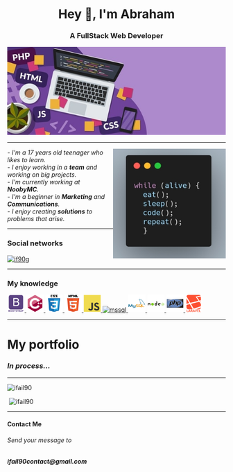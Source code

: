 <h1 align="center">Hey 👋, I'm Abraham</h1>
<h3 align="center">A FullStack Web Developer</h3>
<img src="assets/web-development-coding-concept-banner-260nw-1955634814-1-1.jpg"/>
<hr/>
<img align="right" src="assets/Screenshot_20210820-073955-1.jpg" width="260" height="253"/>
<p><i>- I'm a 17 years old teenager who likes to learn.
<br/>- I enjoy working in a <b>team</b> and working on big projects.
<br/>- I'm currently working at <b>NoobyMC</b>.
<br/>- I'm a beginner in <b>Marketing</b> and <b>Communications</b>.
<br/>- I enjoy creating <b>solutions</b> to problems that arise.
</i><hr/>
<h3 align="left">Social networks</h3>
<p align="left">
<a href="https://twitter.com/iFail90G" target="blank"><img align="center" src="https://raw.githubusercontent.com/rahuldkjain/github-profile-readme-generator/master/src/images/icons/Social/twitter.svg" alt="if90g" height="30" width="40" /></a>
</p><hr/>
<h3 align="left">My knowledge</h3>
<p align="left"> <a href="https://getbootstrap.com" target="_blank"> <img src="https://raw.githubusercontent.com/devicons/devicon/master/icons/bootstrap/bootstrap-plain-wordmark.svg" alt="bootstrap" width="40" height="40"/> </a> <a href="https://www.w3schools.com/cpp/" target="_blank"> <img src="https://raw.githubusercontent.com/devicons/devicon/master/icons/cplusplus/cplusplus-original.svg" alt="cplusplus" width="40" height="40"/> </a> <a href="https://www.w3schools.com/css/" target="_blank"> <img src="https://raw.githubusercontent.com/devicons/devicon/master/icons/css3/css3-original-wordmark.svg" alt="css3" width="40" height="40"/> </a> <a href="https://www.w3.org/html/" target="_blank"> <img src="https://raw.githubusercontent.com/devicons/devicon/master/icons/html5/html5-original-wordmark.svg" alt="html5" width="40" height="40"/> </a> <a href="https://developer.mozilla.org/en-US/docs/Web/JavaScript" target="_blank"> <img src="https://raw.githubusercontent.com/devicons/devicon/master/icons/javascript/javascript-original.svg" alt="javascript" width="40" height="40"/> </a> <a href="https://www.microsoft.com/en-us/sql-server" target="_blank"> <img src="https://www.svgrepo.com/show/303229/microsoft-sql-server-logo.svg" alt="mssql" width="40" height="40"/> </a> <a href="https://www.mysql.com/" target="_blank"> <img src="https://raw.githubusercontent.com/devicons/devicon/master/icons/mysql/mysql-original-wordmark.svg" alt="mysql" width="40" height="40"/> </a> <a href="https://nodejs.org" target="_blank"> <img src="https://raw.githubusercontent.com/devicons/devicon/master/icons/nodejs/nodejs-original-wordmark.svg" alt="nodejs" width="40" height="40"/> </a> <a href="https://www.php.net" target="_blank"> <img src="https://raw.githubusercontent.com/devicons/devicon/master/icons/php/php-original.svg" alt="php" width="40" height="40"/> </a><a href="https://laravel.com/" target="_blank"> <img src="https://raw.githubusercontent.com/devicons/devicon/master/icons/laravel/laravel-plain-wordmark.svg" alt="laravel" width="40" height="40"/> </a> </p><hr/>
<h1>My portfolio</h1>

<h3><i>In process...</i></h3>
<hr/>
<p><img align="left" src="https://github-readme-stats.vercel.app/api/top-langs?username=ifail90&show_icons=true&locale=en&layout=compact" alt="ifail90" /></p><br/>

<p>&nbsp;<img align="center" src="https://github-readme-stats.vercel.app/api?username=ifail90&show_icons=true&locale=en" alt="ifail90" /></p>
<hr/><h4 align="left">Contact Me</h4>
<p><h6>Send your message to</h6></p>
<h5 align="left">ifail90contact@gmail.com</h5>
